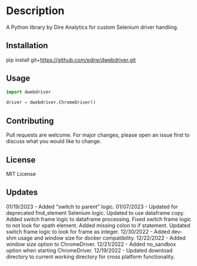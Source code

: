 # Description

A Python library by Dire Analytics for custom Selenium driver handling.

## Installation

pip install git+https://github.com/edire/dwebdriver.git

## Usage

```python
import dwebdriver

driver = dwebdriver.ChromeDriver()
```

## Contributing

Pull requests are welcome. For major changes, please open an issue first to discuss what you would like to change.

## License

MIT License

## Updates

01/19/2023 - Added "switch to parent" logic.
01/07/2023 - Updated for deprecated find_element Selenium logic.  Updated to use dataframe copy.  Added switch frame logic to dataframe processing.  Fixed switch frame logic to not look for xpath element.  Added missing colon to if statement.  Updated switch frame logic to look for frame as integer.
12/30/2022 - Added dev-shm usage and window size for docker compatibility.
12/22/2022 - Added window size option to ChromeDriver.
12/21/2022 - Added no_sandbox option when starting ChromeDriver.
12/19/2022 - Updated download directory to current working directory for cross platform functionality.